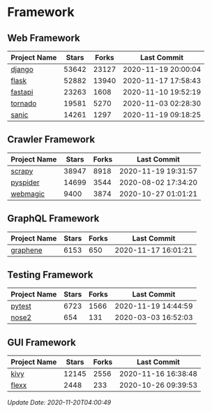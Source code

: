 # Framework

## Web Framework
| Project Name | Stars | Forks | Last Commit |
| ------------ | ----- | ----- | ----------- |
| [django](https://github.com/django/django) | 53642 | 23127 | 2020-11-19 20:00:04 |
| [flask](https://github.com/pallets/flask) | 52882 | 13940 | 2020-11-17 17:58:43 |
| [fastapi](https://github.com/tiangolo/fastapi) | 23263 | 1608 | 2020-11-10 19:52:19 |
| [tornado](https://github.com/tornadoweb/tornado) | 19581 | 5270 | 2020-11-03 02:28:30 |
| [sanic](https://github.com/huge-success/sanic) | 14261 | 1297 | 2020-11-19 09:18:25 |

## Crawler Framework
| Project Name | Stars | Forks | Last Commit |
| ------------ | ----- | ----- | ----------- |
| [scrapy](https://github.com/scrapy/scrapy) | 38947 | 8918 | 2020-11-19 19:31:57 |
| [pyspider](https://github.com/binux/pyspider) | 14699 | 3544 | 2020-08-02 17:34:20 |
| [webmagic](https://github.com/code4craft/webmagic) | 9400 | 3874 | 2020-10-27 01:01:21 |

## GraphQL Framework
| Project Name | Stars | Forks | Last Commit |
| ------------ | ----- | ----- | ----------- |
| [graphene](https://github.com/graphql-python/graphene) | 6153 | 650 | 2020-11-17 16:01:21 |

## Testing Framework
| Project Name | Stars | Forks | Last Commit |
| ------------ | ----- | ----- | ----------- |
| [pytest](https://github.com/pytest-dev/pytest) | 6723 | 1566 | 2020-11-19 14:44:59 |
| [nose2](https://github.com/nose-devs/nose2) | 654 | 131 | 2020-03-03 16:52:03 |

## GUI Framework
| Project Name | Stars | Forks | Last Commit |
| ------------ | ----- | ----- | ----------- |
| [kivy](https://github.com/kivy/kivy) | 12145 | 2556 | 2020-11-16 16:38:48 |
| [flexx](https://github.com/flexxui/flexx) | 2448 | 233 | 2020-10-26 09:39:53 |

*Update Date: 2020-11-20T04:00:49*